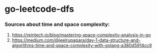 # go-leetcode-dfs

### Sources about time and space complexity:
1. https://reintech.io/blog/mastering-space-complexity-analysis-in-go
2. https://medium.com/@jeelrupapara/day-1-data-structure-and-algorithms-time-and-space-complexity-with-golang-a380d5914cc9
